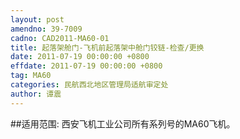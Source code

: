 ```yaml
---
layout: post
amendno: 39-7009
cadno: CAD2011-MA60-01
title: 起落架舱门-飞机前起落架中舱门铰链-检查/更换
date: 2011-07-19 00:00:00 +0800
effdate: 2011-07-19 00:00:00 +0800
tag: MA60
categories: 民航西北地区管理局适航审定处
author: 谭震
---
```


##适用范围:
西安飞机工业公司所有系列号的MA60飞机。

